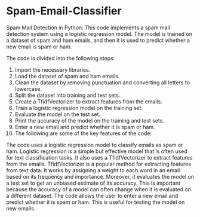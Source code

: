 # Spam-Email-Classifier
Spam Mail Detection in Python:
This code implements a spam mail detection system using a logistic regression model. The model is trained on a dataset of spam and ham emails, and then it is used to predict whether a new email is spam or ham.

The code is divided into the following steps:

1. Import the necessary libraries.
2. Load the dataset of spam and ham emails.
3. Clean the dataset by removing punctuation and converting all letters to lowercase.
4. Split the dataset into training and test sets.
5. Create a TfidfVectorizer to extract features from the emails.
6. Train a logistic regression model on the training set.
7. Evaluate the model on the test set.
8. Print the accuracy of the model on the training and test sets.
9. Enter a new email and predict whether it is spam or ham.
10. The following are some of the key features of the code:

The code uses a logistic regression model to classify emails as spam or ham. Logistic regression is a simple but effective model that is often used for text classification tasks.
It also uses a TfidfVectorizer to extract features from the emails. TfidfVectorizer is a popular method for extracting features from text data. It works by assigning a weight to each word in an email based on its frequency and importance.
Moreover, it evaluates the model on a test set to get an unbiased estimate of its accuracy. This is important because the accuracy of a model can often change when it is evaluated on a different dataset.
The code allows the user to enter a new email and predict whether it is spam or ham. This is useful for testing the model on new emails.

